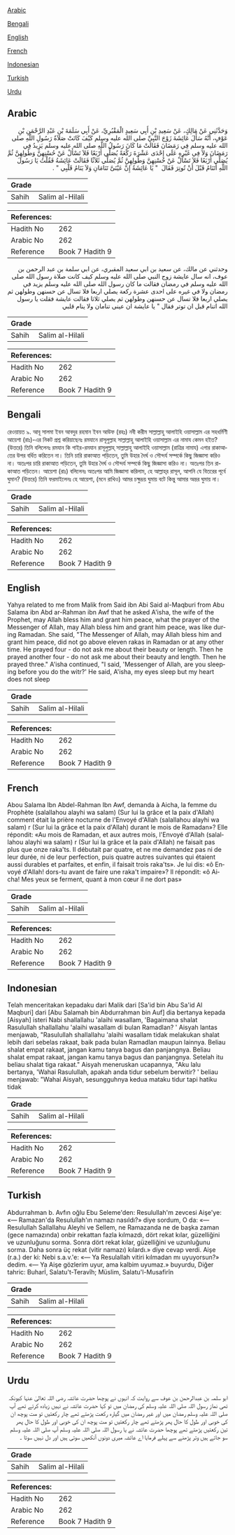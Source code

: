 [Arabic](#arabic)

[Bengali](#bengali)

[English](#english)

[French](#french)

[Indonesian](#indonesian)

[Turkish](#turkish)

[Urdu](#urdu)

## Arabic


<div dir="rtl" lang="ar" style={{fontSize:'larger',backgroundColor:'#f8f9fa',padding:20}}>
وَحَدَّثَنِي عَنْ مَالِكٍ، عَنْ سَعِيدِ بْنِ أَبِي سَعِيدٍ الْمَقْبُرِيِّ، عَنْ أَبِي سَلَمَةَ بْنِ عَبْدِ الرَّحْمَنِ بْنِ عَوْفٍ، أَنَّهُ سَأَلَ عَائِشَةَ زَوْجَ النَّبِيِّ صلى الله عليه وسلم كَيْفَ كَانَتْ صَلاَةُ رَسُولِ اللَّهِ صلى الله عليه وسلم فِي رَمَضَانَ فَقَالَتْ مَا كَانَ رَسُولُ اللَّهِ صلى الله عليه وسلم يَزِيدُ فِي رَمَضَانَ وَلاَ فِي غَيْرِهِ عَلَى إِحْدَى عَشْرَةَ رَكْعَةً يُصَلِّي أَرْبَعًا فَلاَ تَسْأَلْ عَنْ حُسْنِهِنَّ وَطُولِهِنَّ ثُمَّ يُصَلِّي أَرْبَعًا فَلاَ تَسْأَلْ عَنْ حُسْنِهِنَّ وَطُولِهِنَّ ثُمَّ يُصَلِّي ثَلاَثًا فَقَالَتْ عَائِشَةُ فَقُلْتُ يَا رَسُولَ اللَّهِ أَتَنَامُ قَبْلَ أَنْ تُوتِرَ فَقَالَ ‏ "‏ يَا عَائِشَةُ إِنَّ عَيْنَىَّ تَنَامَانِ وَلاَ يَنَامُ قَلْبِي ‏"‏ ‏.‏
</div>
<div style={{backgroundColor:'#f8f9fa',padding:20, marginBottom: 10}}><table> <thead> <tr> <th>Grade</th> <th></th> </tr> </thead> <tbody> <tr><td>Sahih</td><td>Salim al-Hilali</td></tr></tbody></table><table> <thead> <tr> <th>References:</th> <th></th> </tr> </thead> <tbody><tr><td>Hadith No</td><td>262</td></tr><tr><td>Arabic No</td><td>262</td></tr><tr><td>Reference</td><td>Book 7 Hadith 9</td></tr></tbody></table></div>


<div dir="rtl" lang="ar" style={{fontSize:'larger',backgroundColor:'#f8f9fa',padding:20}}>
وحدثني عن مالك، عن سعيد بن ابي سعيد المقبري، عن ابي سلمة بن عبد الرحمن بن عوف، انه سال عايشة زوج النبي صلى الله عليه وسلم كيف كانت صلاة رسول الله صلى الله عليه وسلم في رمضان فقالت ما كان رسول الله صلى الله عليه وسلم يزيد في رمضان ولا في غيره على احدى عشرة ركعة يصلي اربعا فلا تسال عن حسنهن وطولهن ثم يصلي اربعا فلا تسال عن حسنهن وطولهن ثم يصلي ثلاثا فقالت عايشة فقلت يا رسول الله اتنام قبل ان توتر فقال " يا عايشة ان عينى تنامان ولا ينام قلبي
</div>
<div style={{backgroundColor:'#f8f9fa',padding:20, marginBottom: 10}}><table> <thead> <tr> <th>Grade</th> <th></th> </tr> </thead> <tbody> <tr><td>Sahih</td><td>Salim al-Hilali</td></tr></tbody></table><table> <thead> <tr> <th>References:</th> <th></th> </tr> </thead> <tbody><tr><td>Hadith No</td><td>262</td></tr><tr><td>Arabic No</td><td>262</td></tr><tr><td>Reference</td><td>Book 7 Hadith 9</td></tr></tbody></table></div>

## Bengali


<div dir="ltr" lang="bn" style={{fontSize:'larger',backgroundColor:'#f8f9fa',padding:20}}>
রেওয়ায়ত ৯. আবূ সালমা ইবন আবদুর রহমান ইবন আউফ (রহঃ) নবী করীম সাল্লাল্লাহু আলাইহি ওয়াসাল্লাম এর সহধর্মিণী আয়েশা (রাঃ)-এর নিকট প্রশ্ন করিয়াছেনঃ রমযানে রাসূলুল্লাহ সাল্লাল্লাহু আলাইহি ওয়াসাল্লাম এর নামায কেমন হইত? (উত্তরে) তিনি বলিলেনঃ রমযান কি গাইর-রমযান রাসূলুল্লাহ্ সাল্লাল্লাহু আলাইহি ওয়াসাল্লাম (রাত্রির নামায) এগার রাকাআতের উপর বর্ধিত করিতেন না। তিনি চারি রাকাআত পড়িতেন, তুমি উহার দৈর্ঘ ও সৌন্দর্য সম্পর্কে কিছু জিজ্ঞাসা করিও না। অতঃপর চারি রাকাআত পড়িতেন, তুমি উহার দৈর্ঘ ও সৌন্দর্য সম্পর্কে কিছু জিজ্ঞাসা করিও না। অতঃপর তিন রাকাআত পড়িতেন। আয়েশা (রাঃ) বলিলেনঃ অতঃপর আমি জিজ্ঞাসা করিলাম, হে আল্লাহ্‌র রাসূল, আপনি যে বিতরের পূর্বে ঘুমান? (উত্তরে) তিনি ফরমাইলেনঃ হে আয়েশা, (মনে রাখিও) আমর চক্ষুদ্ৰয় ঘুমায় বটে কিন্তু আমার অন্তর ঘুমায় না।
</div>
<div style={{backgroundColor:'#f8f9fa',padding:20, marginBottom: 10}}><table> <thead> <tr> <th>Grade</th> <th></th> </tr> </thead> <tbody> <tr><td>Sahih</td><td>Salim al-Hilali</td></tr></tbody></table><table> <thead> <tr> <th>References:</th> <th></th> </tr> </thead> <tbody><tr><td>Hadith No</td><td>262</td></tr><tr><td>Arabic No</td><td>262</td></tr><tr><td>Reference</td><td>Book 7 Hadith 9</td></tr></tbody></table></div>

## English


<div dir="ltr" lang="en" style={{fontSize:'larger',backgroundColor:'#f8f9fa',padding:20}}>
Yahya related to me from Malik from Said ibn Abi Said al-Maqburi from Abu Salama ibn Abd ar-Rahman ibn Awf that he asked A'isha, the wife of the Prophet, may Allah bless him and grant him peace, what the prayer of the Messenger of Allah, may Allah bless him and grant him peace, was like during Ramadan. She said, "The Messenger of Allah, may Allah bless him and grant him peace, did not go above eleven rakas in Ramadan or at any other time. He prayed four - do not ask me about their beauty or length. Then he prayed another four - do not ask me about their beauty and length. Then he prayed three." A'isha continued, "I said, 'Messenger of Allah, are you sleeping before you do the witr?' He said, A'isha, my eyes sleep but my heart does not sleep
</div>
<div style={{backgroundColor:'#f8f9fa',padding:20, marginBottom: 10}}><table> <thead> <tr> <th>Grade</th> <th></th> </tr> </thead> <tbody> <tr><td>Sahih</td><td>Salim al-Hilali</td></tr></tbody></table><table> <thead> <tr> <th>References:</th> <th></th> </tr> </thead> <tbody><tr><td>Hadith No</td><td>262</td></tr><tr><td>Arabic No</td><td>262</td></tr><tr><td>Reference</td><td>Book 7 Hadith 9</td></tr></tbody></table></div>

## French


<div dir="ltr" lang="fr" style={{fontSize:'larger',backgroundColor:'#f8f9fa',padding:20}}>
Abou Salama Ibn Abdel-Rahman Ibn Awf, demanda à Aicha, la femme du Prophète (salallahou alayhi wa salam) (Sur lui la grâce et la paix d'Allah) comment était la prière nocturne de l'Envoyé d'Allah (salallahou alayhi wa salam) r (Sur lui la grâce et la paix d'Allah) durant le mois de Ramadan»? Elle répondit: «Au mois de Ramadan, et aux autres mois, l'Envoyé d'Allah (salallahou alayhi wa salam) r (Sur lui la grâce et la paix d'Allah) ne faisait pas plus que onze raka'ts. Il débutait par quatre, et ne me demandez pas ni de leur durée, ni de leur perfection, puis quatre autres suivantes qui étaient aussi durables et parfaites, et enfin, il faisait trois raka'ts». Je lui dis: «ô Envoyé d'Allah! dors-tu avant de faire une raka't impaire»? Il répondit: «ô Aicha! Mes yeux se ferment, quant à mon cœur il ne dort pas»
</div>
<div style={{backgroundColor:'#f8f9fa',padding:20, marginBottom: 10}}><table> <thead> <tr> <th>Grade</th> <th></th> </tr> </thead> <tbody> <tr><td>Sahih</td><td>Salim al-Hilali</td></tr></tbody></table><table> <thead> <tr> <th>References:</th> <th></th> </tr> </thead> <tbody><tr><td>Hadith No</td><td>262</td></tr><tr><td>Arabic No</td><td>262</td></tr><tr><td>Reference</td><td>Book 7 Hadith 9</td></tr></tbody></table></div>

## Indonesian


<div dir="ltr" lang="id" style={{fontSize:'larger',backgroundColor:'#f8f9fa',padding:20}}>
Telah menceritakan kepadaku dari Malik dari [Sa'id bin Abu Sa'id Al Maqburi] dari [Abu Salamah bin Abdurrahman bin Auf] dia bertanya kepada [Aisyah] isteri Nabi shallallahu 'alaihi wasallam, 'Bagaimana shalat Rasulullah shallallahu 'alaihi wasallam di bulan Ramadlan? ' Aisyah lantas menjawab, "Rasulullah shallallahu 'alaihi wasallam tidak melakukan shalat lebih dari sebelas rakaat, baik pada bulan Ramadlan maupun lainnya. Beliau shalat empat rakaat, jangan kamu tanya bagus dan panjangnya. Beliau shalat empat rakaat, jangan kamu tanya bagus dan panjangnya. Setelah itu beliau shalat tiga rakaat." Aisyah meneruskan ucapannya, "Aku lalu bertanya, 'Wahai Rasulullah, apakah anda tidur sebelum berwitir? ' beliau menjawab: "Wahai Aisyah, sesungguhnya kedua mataku tidur tapi hatiku tidak
</div>
<div style={{backgroundColor:'#f8f9fa',padding:20, marginBottom: 10}}><table> <thead> <tr> <th>Grade</th> <th></th> </tr> </thead> <tbody> <tr><td>Sahih</td><td>Salim al-Hilali</td></tr></tbody></table><table> <thead> <tr> <th>References:</th> <th></th> </tr> </thead> <tbody><tr><td>Hadith No</td><td>262</td></tr><tr><td>Arabic No</td><td>262</td></tr><tr><td>Reference</td><td>Book 7 Hadith 9</td></tr></tbody></table></div>

## Turkish


<div dir="ltr" lang="tr" style={{fontSize:'larger',backgroundColor:'#f8f9fa',padding:20}}>
Abdurrahman b. Avfın oğlu Ebu Seleme'den: Resulullah'm zevcesi Aişe'ye: «— Ramazan'da Resulullah'ın namazı nasıldı?» diye sordum, O da: «— Resulullah Sallallahu Aleyhi ve Sellem, ne Ramazanda ne de başka zaman (gece namazında) onbir rekattan fazla kılmazdı, dört rekat kılar, güzelliğini ve uzunluğunu sorma. Sonra dört rekat kılar, güzelliğini ve uzunluğunu sorma. Daha sonra üç rekat (vitir namazı) kılardı.» diye cevap verdi. Aişe (r.a.) der ki: Nebi s.a.v.'e: «— Ya Resulallah vitiri kılmadan mı uyuyorsun?» dedim. «— Ya Aişe gözlerim uyur, ama kalbim uyumaz.» buyurdu, Diğer tahric: Buharİ, Salatu't-Teravîh; Müslim, Salatu'l-Musafirîn
</div>
<div style={{backgroundColor:'#f8f9fa',padding:20, marginBottom: 10}}><table> <thead> <tr> <th>Grade</th> <th></th> </tr> </thead> <tbody> <tr><td>Sahih</td><td>Salim al-Hilali</td></tr></tbody></table><table> <thead> <tr> <th>References:</th> <th></th> </tr> </thead> <tbody><tr><td>Hadith No</td><td>262</td></tr><tr><td>Arabic No</td><td>262</td></tr><tr><td>Reference</td><td>Book 7 Hadith 9</td></tr></tbody></table></div>

## Urdu


<div dir="rtl" lang="ur" style={{fontSize:'larger',backgroundColor:'#f8f9fa',padding:20}}>
ابو سلمہ بن عبدالرحمن بن عوف سے روایت کہ انہوں نے پوچھا حضرت عائشہ رضی اللہ تعالیٰ عنہا کیونکہ تھی نماز رسول اللہ صلی اللہ علیہ وسلم کی رمضان میں تو کہا حضرت عائشہ نے نہیں زیادہ کرتے تھے آپ صلی اللہ علیہ وسلم رمضان میں اور غیر رمضان میں گیارہ رکعت پڑھتے تھے چار رکعتیں تو مت پوچھ ان کی خوبی اور طول کا حال پھر پڑھتے تھے چار رکعتیں تو مت پوچھ ان کی خوبی اور طول کا حال پھر تین رکعتیں پڑھتے تھے پوچھا حضرت عائشہ نے یا رسول اللہ صلی اللہ علیہ وسلم آپ صلی اللہ علیہ وسلم سو جاتے ہیں وتر پڑھنے سے پہلے فرمایا اے عائشہ میری دونوں آنکھیں سوتی ہیں اور دل نہیں سوتا ۔
</div>
<div style={{backgroundColor:'#f8f9fa',padding:20, marginBottom: 10}}><table> <thead> <tr> <th>Grade</th> <th></th> </tr> </thead> <tbody> <tr><td>Sahih</td><td>Salim al-Hilali</td></tr></tbody></table><table> <thead> <tr> <th>References:</th> <th></th> </tr> </thead> <tbody><tr><td>Hadith No</td><td>262</td></tr><tr><td>Arabic No</td><td>262</td></tr><tr><td>Reference</td><td>Book 7 Hadith 9</td></tr></tbody></table></div>
